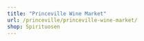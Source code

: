 ```yaml
---
title: "Princeville Wine Market"
url: /princeville/princeville-wine-market/
shop: Spirituosen
---
```

